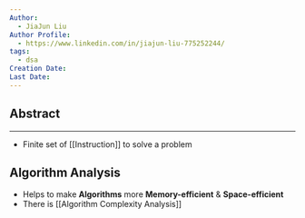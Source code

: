```yaml
---
Author:
  - JiaJun Liu
Author Profile:
  - https://www.linkedin.com/in/jiajun-liu-775252244/
tags:
  - dsa
Creation Date: 
Last Date: 
---
```

## Abstract
---
- Finite set of [[Instruction]] to solve a problem

## Algorithm Analysis
- Helps to make **Algorithms** more **Memory-efficient** & **Space-efficient**
- There is [[Algorithm Complexity Analysis]]